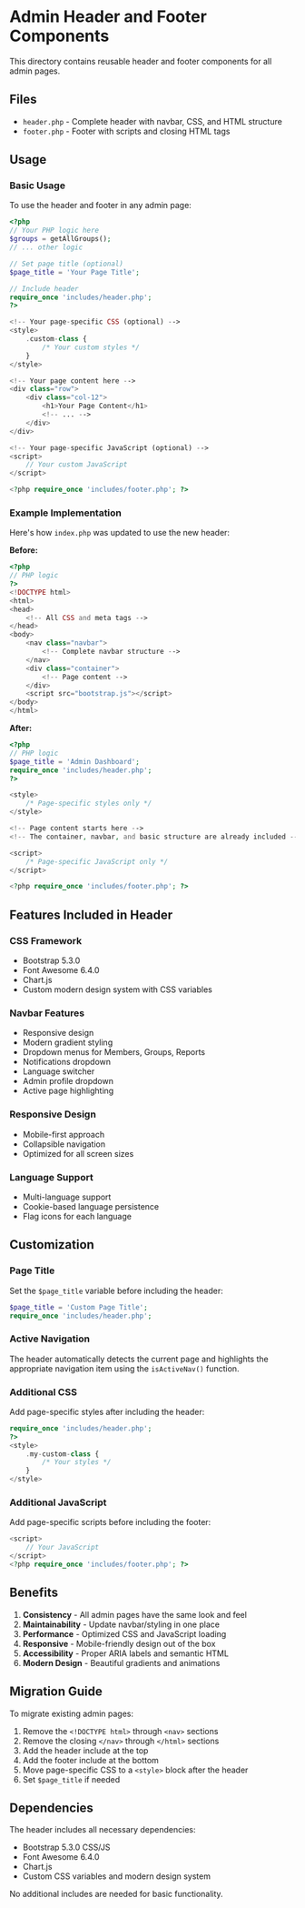 # Admin Header and Footer Components

This directory contains reusable header and footer components for all admin pages.

## Files

- `header.php` - Complete header with navbar, CSS, and HTML structure
- `footer.php` - Footer with scripts and closing HTML tags

## Usage

### Basic Usage

To use the header and footer in any admin page:

```php
<?php
// Your PHP logic here
$groups = getAllGroups();
// ... other logic

// Set page title (optional)
$page_title = 'Your Page Title';

// Include header
require_once 'includes/header.php';
?>

<!-- Your page-specific CSS (optional) -->
<style>
    .custom-class {
        /* Your custom styles */
    }
</style>

<!-- Your page content here -->
<div class="row">
    <div class="col-12">
        <h1>Your Page Content</h1>
        <!-- ... -->
    </div>
</div>

<!-- Your page-specific JavaScript (optional) -->
<script>
    // Your custom JavaScript
</script>

<?php require_once 'includes/footer.php'; ?>
```

### Example Implementation

Here's how `index.php` was updated to use the new header:

**Before:**
```php
<?php
// PHP logic
?>
<!DOCTYPE html>
<html>
<head>
    <!-- All CSS and meta tags -->
</head>
<body>
    <nav class="navbar">
        <!-- Complete navbar structure -->
    </nav>
    <div class="container">
        <!-- Page content -->
    </div>
    <script src="bootstrap.js"></script>
</body>
</html>
```

**After:**
```php
<?php
// PHP logic
$page_title = 'Admin Dashboard';
require_once 'includes/header.php';
?>

<style>
    /* Page-specific styles only */
</style>

<!-- Page content starts here -->
<!-- The container, navbar, and basic structure are already included -->

<script>
    /* Page-specific JavaScript only */
</script>

<?php require_once 'includes/footer.php'; ?>
```

## Features Included in Header

### CSS Framework
- Bootstrap 5.3.0
- Font Awesome 6.4.0
- Chart.js
- Custom modern design system with CSS variables

### Navbar Features
- Responsive design
- Modern gradient styling
- Dropdown menus for Members, Groups, Reports
- Notifications dropdown
- Language switcher
- Admin profile dropdown
- Active page highlighting

### Responsive Design
- Mobile-first approach
- Collapsible navigation
- Optimized for all screen sizes

### Language Support
- Multi-language support
- Cookie-based language persistence
- Flag icons for each language

## Customization

### Page Title
Set the `$page_title` variable before including the header:
```php
$page_title = 'Custom Page Title';
require_once 'includes/header.php';
```

### Active Navigation
The header automatically detects the current page and highlights the appropriate navigation item using the `isActiveNav()` function.

### Additional CSS
Add page-specific styles after including the header:
```php
require_once 'includes/header.php';
?>
<style>
    .my-custom-class {
        /* Your styles */
    }
</style>
```

### Additional JavaScript
Add page-specific scripts before including the footer:
```php
<script>
    // Your JavaScript
</script>
<?php require_once 'includes/footer.php'; ?>
```

## Benefits

1. **Consistency** - All admin pages have the same look and feel
2. **Maintainability** - Update navbar/styling in one place
3. **Performance** - Optimized CSS and JavaScript loading
4. **Responsive** - Mobile-friendly design out of the box
5. **Accessibility** - Proper ARIA labels and semantic HTML
6. **Modern Design** - Beautiful gradients and animations

## Migration Guide

To migrate existing admin pages:

1. Remove the `<!DOCTYPE html>` through `<nav>` sections
2. Remove the closing `</nav>` through `</html>` sections
3. Add the header include at the top
4. Add the footer include at the bottom
5. Move page-specific CSS to a `<style>` block after the header
6. Set `$page_title` if needed

## Dependencies

The header includes all necessary dependencies:
- Bootstrap 5.3.0 CSS/JS
- Font Awesome 6.4.0
- Chart.js
- Custom CSS variables and modern design system

No additional includes are needed for basic functionality.
